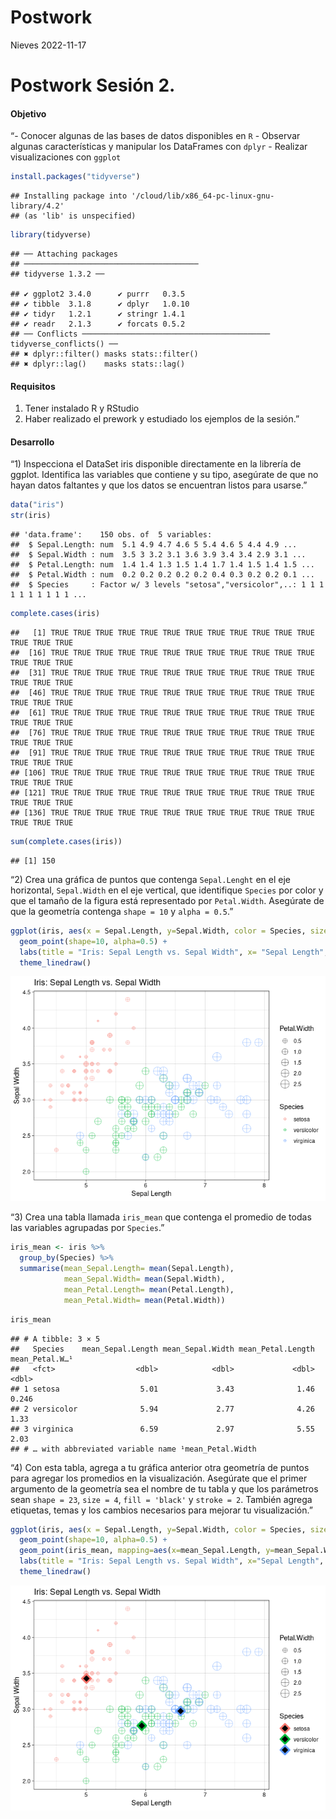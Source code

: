 Postwork
================
Nieves
2022-11-17

# Postwork Sesión 2.

#### Objetivo

“- Conocer algunas de las bases de datos disponibles en `R` - Observar
algunas características y manipular los DataFrames con `dplyr` -
Realizar visualizaciones con `ggplot`

``` r
install.packages("tidyverse")
```

    ## Installing package into '/cloud/lib/x86_64-pc-linux-gnu-library/4.2'
    ## (as 'lib' is unspecified)

``` r
library(tidyverse)
```

    ## ── Attaching packages
    ## ───────────────────────────────────────
    ## tidyverse 1.3.2 ──

    ## ✔ ggplot2 3.4.0      ✔ purrr   0.3.5 
    ## ✔ tibble  3.1.8      ✔ dplyr   1.0.10
    ## ✔ tidyr   1.2.1      ✔ stringr 1.4.1 
    ## ✔ readr   2.1.3      ✔ forcats 0.5.2 
    ## ── Conflicts ────────────────────────────────────────── tidyverse_conflicts() ──
    ## ✖ dplyr::filter() masks stats::filter()
    ## ✖ dplyr::lag()    masks stats::lag()

#### Requisitos

1.  Tener instalado R y RStudio
2.  Haber realizado el prework y estudiado los ejemplos de la sesión.”

#### Desarrollo

“1) Inspecciona el DataSet iris disponible directamente en la librería
de ggplot. Identifica las variables que contiene y su tipo, asegúrate de
que no hayan datos faltantes y que los datos se encuentran listos para
usarse.”

``` r
data("iris")
str(iris)
```

    ## 'data.frame':    150 obs. of  5 variables:
    ##  $ Sepal.Length: num  5.1 4.9 4.7 4.6 5 5.4 4.6 5 4.4 4.9 ...
    ##  $ Sepal.Width : num  3.5 3 3.2 3.1 3.6 3.9 3.4 3.4 2.9 3.1 ...
    ##  $ Petal.Length: num  1.4 1.4 1.3 1.5 1.4 1.7 1.4 1.5 1.4 1.5 ...
    ##  $ Petal.Width : num  0.2 0.2 0.2 0.2 0.2 0.4 0.3 0.2 0.2 0.1 ...
    ##  $ Species     : Factor w/ 3 levels "setosa","versicolor",..: 1 1 1 1 1 1 1 1 1 1 ...

``` r
complete.cases(iris)
```

    ##   [1] TRUE TRUE TRUE TRUE TRUE TRUE TRUE TRUE TRUE TRUE TRUE TRUE TRUE TRUE TRUE
    ##  [16] TRUE TRUE TRUE TRUE TRUE TRUE TRUE TRUE TRUE TRUE TRUE TRUE TRUE TRUE TRUE
    ##  [31] TRUE TRUE TRUE TRUE TRUE TRUE TRUE TRUE TRUE TRUE TRUE TRUE TRUE TRUE TRUE
    ##  [46] TRUE TRUE TRUE TRUE TRUE TRUE TRUE TRUE TRUE TRUE TRUE TRUE TRUE TRUE TRUE
    ##  [61] TRUE TRUE TRUE TRUE TRUE TRUE TRUE TRUE TRUE TRUE TRUE TRUE TRUE TRUE TRUE
    ##  [76] TRUE TRUE TRUE TRUE TRUE TRUE TRUE TRUE TRUE TRUE TRUE TRUE TRUE TRUE TRUE
    ##  [91] TRUE TRUE TRUE TRUE TRUE TRUE TRUE TRUE TRUE TRUE TRUE TRUE TRUE TRUE TRUE
    ## [106] TRUE TRUE TRUE TRUE TRUE TRUE TRUE TRUE TRUE TRUE TRUE TRUE TRUE TRUE TRUE
    ## [121] TRUE TRUE TRUE TRUE TRUE TRUE TRUE TRUE TRUE TRUE TRUE TRUE TRUE TRUE TRUE
    ## [136] TRUE TRUE TRUE TRUE TRUE TRUE TRUE TRUE TRUE TRUE TRUE TRUE TRUE TRUE TRUE

``` r
sum(complete.cases(iris))
```

    ## [1] 150

“2) Crea una gráfica de puntos que contenga `Sepal.Lenght` en el eje
horizontal, `Sepal.Width` en el eje vertical, que identifique `Species`
por color y que el tamaño de la figura está representado por
`Petal.Width`. Asegúrate de que la geometría contenga `shape = 10` y
`alpha = 0.5`.”

``` r
ggplot(iris, aes(x = Sepal.Length, y=Sepal.Width, color = Species, size = Petal.Width)) + 
  geom_point(shape=10, alpha=0.5) +
  labs(title = "Iris: Sepal Length vs. Sepal Width", x= "Sepal Length", y="Sepal Width") +
  theme_linedraw()
```

![](Postwork_2_files/figure-gfm/unnamed-chunk-4-1.png)<!-- -->

“3) Crea una tabla llamada `iris_mean` que contenga el promedio de todas
las variables agrupadas por `Species`.”

``` r
iris_mean <- iris %>% 
  group_by(Species) %>% 
  summarise(mean_Sepal.Length= mean(Sepal.Length),
            mean_Sepal.Width= mean(Sepal.Width),
            mean_Petal.Length= mean(Petal.Length),
            mean_Petal.Width= mean(Petal.Width))
```

``` r
iris_mean
```

    ## # A tibble: 3 × 5
    ##   Species    mean_Sepal.Length mean_Sepal.Width mean_Petal.Length mean_Petal.W…¹
    ##   <fct>                  <dbl>            <dbl>             <dbl>          <dbl>
    ## 1 setosa                  5.01             3.43              1.46          0.246
    ## 2 versicolor              5.94             2.77              4.26          1.33 
    ## 3 virginica               6.59             2.97              5.55          2.03 
    ## # … with abbreviated variable name ¹​mean_Petal.Width

“4) Con esta tabla, agrega a tu gráfica anterior otra geometría de
puntos para agregar los promedios en la visualización. Asegúrate que el
primer argumento de la geometría sea el nombre de tu tabla y que los
parámetros sean `shape = 23`, `size = 4`, `fill = 'black'` y
`stroke = 2`. También agrega etiquetas, temas y los cambios necesarios
para mejorar tu visualización.”

``` r
ggplot(iris, aes(x = Sepal.Length, y=Sepal.Width, color = Species, size = Petal.Width)) + 
  geom_point(shape=10, alpha=0.5) +
  geom_point(iris_mean, mapping=aes(x=mean_Sepal.Length, y=mean_Sepal.Width), stroke = 2, fill = 'black', shape=23, size=4)+
  labs(title = "Iris: Sepal Length vs. Sepal Width", x="Sepal Length", y= "Sepal Width") +
  theme_linedraw()
```

![](Postwork_2_files/figure-gfm/unnamed-chunk-7-1.png)<!-- -->
